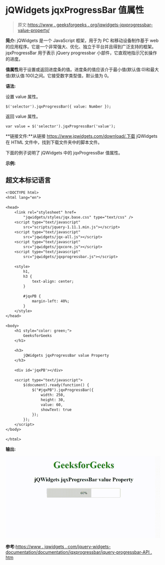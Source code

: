 # jQWidgets jqxProgressBar 值属性

> 原文:[https://www . geeksforgeeks . org/jqwidgets-jqxprogressbar-value-property/](https://www.geeksforgeeks.org/jqwidgets-jqxprogressbar-value-property/)

**简介:** jQWidgets 是一个 JavaScript 框架，用于为 PC 和移动设备制作基于 web 的应用程序。它是一个非常强大、优化、独立于平台并且得到广泛支持的框架。jqxProgressBar 用于表示 jQuery progressbar 小部件，它直观地指示冗长操作的进度。

**值属性**用于设置或返回进度条的值。进度条的值应该介于最小值(默认值:0)和最大值(默认值:100)之间。它接受数字类型值，默认值为 0。

**语法:**

设置 value 属性。

```
$('selector').jqxProgressBar({ value: Number });
```

返回 value 属性。

```
var value = $('selector').jqxProgressBar('value');
```

**链接文件:**从链接 https://www.jqwidgets.com/download/.下载 jQWidgets 在 HTML 文件中，找到下载文件夹中的脚本文件。

> <link rel="”stylesheet”" href="”jqwidgets/styles/jqx.base.css”" type="”text/css”">

下面的例子说明了 jQWidgets 中的 jqxProgressBar 值属性。

**示例:**

## 超文本标记语言

```
<!DOCTYPE html>
<html lang="en">

<head>
    <link rel="stylesheet" href=
        "jqwidgets/styles/jqx.base.css" type="text/css" />
    <script type="text/javascript" 
        src="scripts/jquery-1.11.1.min.js"></script>
    <script type="text/javascript" 
        src="jqwidgets/jqx-all.js"></script>
    <script type="text/javascript" 
        src="jqwidgets/jqxcore.js"></script>
    <script type="text/javascript" 
        src="jqwidgets/jqxprogressbar.js"></script>

    <style>
        h1,
        h3 {
            text-align: center;
        }

        #jqxPB {
            margin-left: 40%;
        }
    </style>
</head>

<body>
    <h1 style="color: green;">
        GeeksforGeeks
    </h1>

    <h3>
        jQWidgets jqxProgressBar value Property
    </h3>

    <div id='jqxPB'></div>

    <script type="text/javascript">
        $(document).ready(function() {
            $("#jqxPB").jqxProgressBar({
                width: 250,
                height: 30,
                value: 60,
                showText: true
            });
        });
    </script>
</body>

</html>
```

**输出:**

![](img/72d53b976797f07dc6c94fe9936875d9.png)

**参考:**[https://www . jqwidgets . com/jquery-widgets-documentation/documentation/jqxprogressbar/jquery-progressbar-API . htm](https://www.jqwidgets.com/jquery-widgets-documentation/documentation/jqxprogressbar/jquery-progressbar-api.htm)